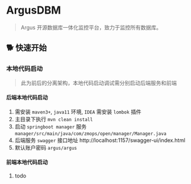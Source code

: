# ArgusDBM  

> Argus 开源数据库一体化监控平台，致力于监控所有数据库。   


## 🐕 快速开始

### 本地代码启动   

> 此为前后的分离架构，本地代码启动调试需分别启动后端服务和前端   

#### 后端本地代码启动   

1. 需安装 `maven3+`, `java11` 环境, `IDEA` 需安装 `lombok` 插件   
2. 主目录下执行 `mvn clean install`  
3. 启动 `springboot manager` 服务 `manager/src/main/java/com/zmops/open/manager/Manager.java`  
4. 后端服务 `swagger` 接口地址  http://localhost:1157/swagger-ui/index.html   
5. 默认账户密码  `argus/argus`

#### 前端本地代码启动   

1. todo 

